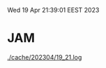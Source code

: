 Wed 19 Apr 21:39:01 EEST 2023
# JAM
<a href='./cache/202304/19_21.log'>./cache/202304/19_21.log</a>
